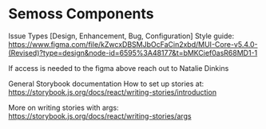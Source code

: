 # Semoss Components

Issue Types [Design, Enhancement, Bug, Configuration]
Style guide: https://www.figma.com/file/kZwcxDBSMJbOcFaCin2xbd/MUI-Core-v5.4.0-(Revised)?type=design&node-id=6595%3A48177&t=bMKCief0asR68MD1-1

If access is needed to the figma above reach out to Natalie Dinkins

General Storybook documentation
How to set up stories at: https://storybook.js.org/docs/react/writing-stories/introduction

More on writing stories with args: https://storybook.js.org/docs/react/writing-stories/args
